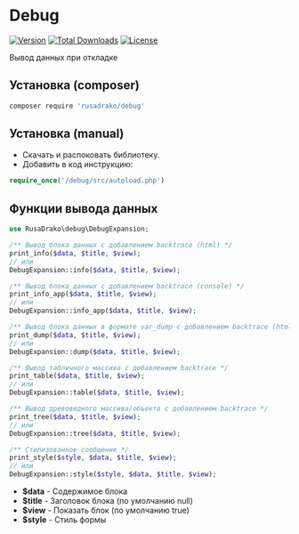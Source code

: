 # Debug

[![Version](http://poser.pugx.org/rusadrako/debug/version)](https://packagist.org/packages/rusadrako/debug)
[![Total Downloads](http://poser.pugx.org/rusadrako/debug/downloads)](https://packagist.org/packages/rusadrako/debug/stats)
[![License](http://poser.pugx.org/rusadrako/debug/license)](./LICENSE)

Вывод данных при откладке


## Установка (composer)
```sh
composer require 'rusadrako/debug'
```


## Установка (manual)
- Скачать и распоковать библиотеку.
- Добавить в код инструкцию:
```php
require_once('/debug/src/autoload.php')
```


## Функции вывода данных

```php
use RusaDrako\debug\DebugExpansion;

/** Вывод блока данных с добавлением backtrace (html) */
print_info($data, $title, $view);
// или
DebugExpansion::info($data, $title, $view);

/** Вывод блока данных с добавлением backtrace (console) */
print_info_app($data, $title, $view);
// или
DebugExpansion::info_app($data, $title, $view);

/** Вывод блока данных в формате var_dump с добавлением backtrace (html) */
print_dump($data, $title, $view);
// или
DebugExpansion::dump($data, $title, $view);

/** Вывод табличного массива с добавлением backtrace */
print_table($data, $title, $view);
// или
DebugExpansion::table($data, $title, $view);

/** Вывод древовидного массива/объекта с добавлением backtrace */
print_tree($data, $title, $view);
// или
DebugExpansion::tree($data, $title, $view);

/** Стилизованное сообщение */
print_style($style, $data, $title, $view);
// или
DebugExpansion::style($style, $data, $title, $view);
```
- **$data** - Содержимое блока
- **$title** - Заголовок блока (по умолчанию null)
- **$view** - Показать блок (по умолчанию true)
- **$style** - Стиль формы
